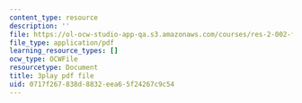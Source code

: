 ```yaml
---
content_type: resource
description: ''
file: https://ol-ocw-studio-app-qa.s3.amazonaws.com/courses/res-2-002-finite-element-procedures-for-solids-and-structures-spring-2010/0717f267838d8832eea65f24267c9c54_D_lVfCfGVao.pdf
file_type: application/pdf
learning_resource_types: []
ocw_type: OCWFile
resourcetype: Document
title: 3play pdf file
uid: 0717f267-838d-8832-eea6-5f24267c9c54
---
```

